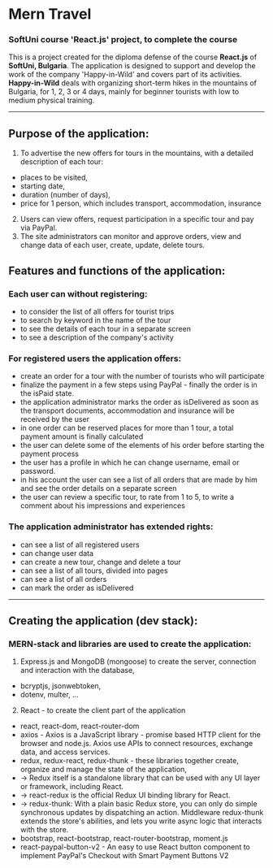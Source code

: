 # Mern Travel

### SoftUni course 'React.js' project, to complete the course

This is a project created for the diploma defense of the course **React.js**
of **SoftUni, Bulgaria**.
The application is designed to support and develop the work of the company 'Happy-in-Wild' and covers part of its activities.
**Happy-in-Wild** deals with organizing short-term hikes in the mountains of Bulgaria, for 1, 2, 3 or 4 days, mainly for beginner tourists with low to medium physical training.

---

## Purpose of the application:

1. To advertise the new offers for tours in the mountains, with a detailed description of each tour:

- places to be visited,
- starting date,
- duration (number of days),
- price for 1 person, which includes transport, accommodation, insurance

2. Users can view offers, request participation in a specific tour and pay via PayPal.
3. The site administrators can monitor and approve orders, view and change data of each user, create, update, delete tours.

## Features and functions of the application:

### Each user can without registering:

- to consider the list of all offers for tourist trips
- to search by keyword in the name of the tour
- to see the details of each tour in a separate screen
- to see a description of the company's activity

### For registered users the application offers:

- create an order for a tour with the number of tourists who will participate
- finalize the payment in a few steps using PayPal - finally the order is in the isPaid state.
- the application administrator marks the order as isDelivered as soon as the transport documents, accommodation and insurance will be received by the user
- in one order can be reserved places for more than 1 tour, a total payment amount is finally calculated
- the user can delete some of the elements of his order before starting the payment process
- the user has a profile in which he can change username, email or password.
- in his account the user can see a list of all orders that are made by him and see the order details on a separate screen
- the user can review a specific tour, to rate from 1 to 5, to write a comment about his impressions and experiences

### The application administrator has extended rights:

- can see a list of all registered users
- can change user data
- can create a new tour, change and delete a tour
- can see a list of all tours, divided into pages
- can see a list of all orders
- can mark the order as isDelivered

---

## Creating the application (dev stack):

### MERN-stack and libraries are used to create the application:

1. Express.js and MongoDB (mongoose) to create the server, connection and interaction with the database,

- bcryptjs, jsonwebtoken,
- dotenv, multer, ...

2. React - to create the client part of the application

- react, react-dom, react-router-dom
- axios - Axios is a JavaScript library - promise based HTTP client for the browser and node.js. Axios use APIs to connect resources, exchange data, and access services.
- redux, redux-react, redux-thunk - these libraries together create, organize and manage the state of the application,
- -> Redux itself is a standalone library that can be used with any UI layer or framework, including React.
- -> react-redux is the official Redux UI binding library for React.
- -> redux-thunk: With a plain basic Redux store, you can only do simple synchronous updates by dispatching an action. Middleware redux-thunk extends the store's abilities, and lets you write async logic that interacts with the store.
- bootstrap, react-bootstrap, react-router-bootstrap, moment.js
- react-paypal-button-v2 - An easy to use React button component to implement PayPal's Checkout with Smart Payment Buttons V2
